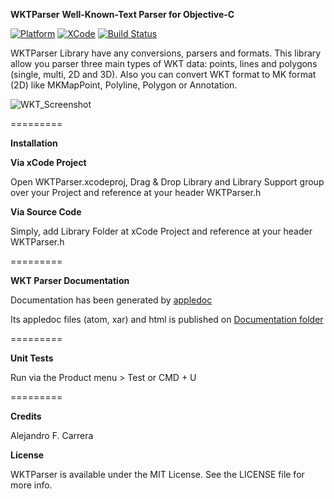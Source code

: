 **WKTParser**
**Well-Known-Text Parser for Objective-C**

[![Platform](https://img.shields.io/badge/platform-ios-lightgrey.svg)]() [![XCode](https://img.shields.io/badge/xcode-7.0-lightgrey.svg)]() [![Build Status](https://travis-ci.org/alejandrofcarrera/WKTParser-ObjC.svg?branch=master)](https://travis-ci.org/alejandrofcarrera/WKTParser-ObjC) 

WKTParser Library have any conversions, parsers and formats. This library allow you parser three main types of WKT data: points, lines and polygons (single, multi, 2D and 3D).
Also you can convert WKT format to MK format (2D) like MKMapPoint, Polyline, Polygon or Annotation.

![WKT_Screenshot](./Resources/Screenshot.png)


=========

**Installation**

**Via xCode Project**

Open WKTParser.xcodeproj, Drag & Drop Library and Library Support group over your Project and reference at your header WKTParser.h

**Via Source Code**

Simply, add Library Folder at xCode Project and reference at your header WKTParser.h

=========

**WKT Parser Documentation**

Documentation has been generated by [appledoc](https://github.com/tomaz/appledoc)

Its appledoc files (atom, xar) and html is published on [Documentation folder](./Documentation)

=========

**Unit Tests**

Run via the Product menu > Test or CMD + U

=========

**Credits**

Alejandro F. Carrera

**License**

WKTParser is available under the MIT License. See the LICENSE file for more info.
